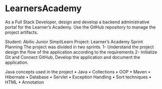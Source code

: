 # LearnersAcademy
As a Full Stack Developer, design and develop a backend administrative portal for the Learner’s Academy. Use the GitHub repository to manage the project artifacts. 


Student: Abilio Junior
SimpliLearn Project: Learner’s Academy
Sprint Planning
The project was divided in two sprints.
1-	Understand the project design the flow of the application according to the requirements
2-	Initialize Git and Connect GitHub, Develop the application and document the application.

Java concepts used in the project
•	Java
•	Collections
•	OOP
•	Maven
•	Hibernate
•	Database
•	Servlet
•	Exception Handling
•	Sort techniques
•	HTML
•	Annotation

